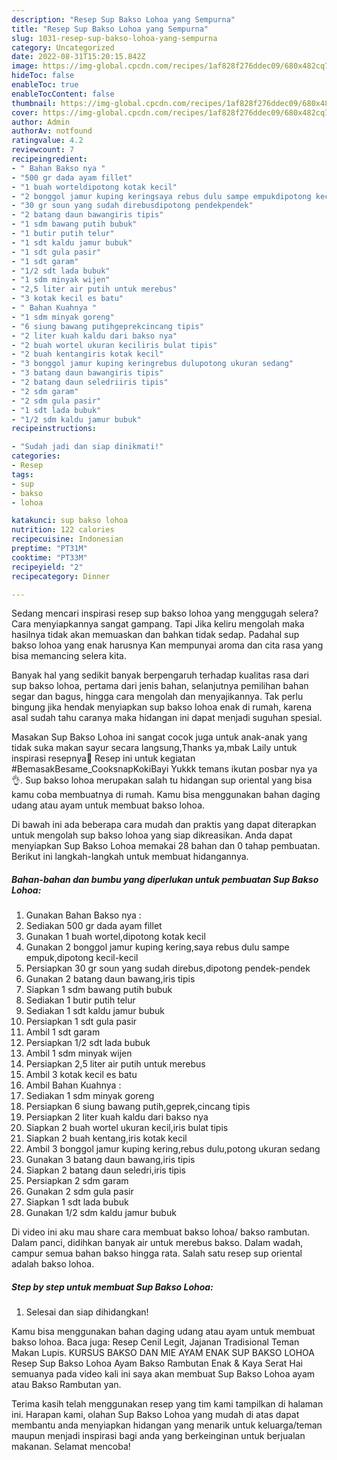 ```yaml
---
description: "Resep Sup Bakso Lohoa yang Sempurna"
title: "Resep Sup Bakso Lohoa yang Sempurna"
slug: 1031-resep-sup-bakso-lohoa-yang-sempurna
category: Uncategorized
date: 2022-08-31T15:20:15.842Z
image: https://img-global.cpcdn.com/recipes/1af828f276ddec09/680x482cq70/sup-bakso-lohoa-foto-resep-utama.jpg
hideToc: false
enableToc: true
enableTocContent: false
thumbnail: https://img-global.cpcdn.com/recipes/1af828f276ddec09/680x482cq70/sup-bakso-lohoa-foto-resep-utama.jpg
cover: https://img-global.cpcdn.com/recipes/1af828f276ddec09/680x482cq70/sup-bakso-lohoa-foto-resep-utama.jpg
author: Admin
authorAv: notfound
ratingvalue: 4.2
reviewcount: 7
recipeingredient:
- " Bahan Bakso nya "
- "500 gr dada ayam fillet"
- "1 buah worteldipotong kotak kecil"
- "2 bonggol jamur kuping keringsaya rebus dulu sampe empukdipotong kecilkecil"
- "30 gr soun yang sudah direbusdipotong pendekpendek"
- "2 batang daun bawangiris tipis"
- "1 sdm bawang putih bubuk"
- "1 butir putih telur"
- "1 sdt kaldu jamur bubuk"
- "1 sdt gula pasir"
- "1 sdt garam"
- "1/2 sdt lada bubuk"
- "1 sdm minyak wijen"
- "2,5 liter air putih untuk merebus"
- "3 kotak kecil es batu"
- " Bahan Kuahnya "
- "1 sdm minyak goreng"
- "6 siung bawang putihgeprekcincang tipis"
- "2 liter kuah kaldu dari bakso nya"
- "2 buah wortel ukuran keciliris bulat tipis"
- "2 buah kentangiris kotak kecil"
- "3 bonggol jamur kuping keringrebus dulupotong ukuran sedang"
- "3 batang daun bawangiris tipis"
- "2 batang daun seledriiris tipis"
- "2 sdm garam"
- "2 sdm gula pasir"
- "1 sdt lada bubuk"
- "1/2 sdm kaldu jamur bubuk"
recipeinstructions:

- "Sudah jadi dan siap dinikmati!"
categories:
- Resep
tags:
- sup
- bakso
- lohoa

katakunci: sup bakso lohoa 
nutrition: 122 calories
recipecuisine: Indonesian
preptime: "PT31M"
cooktime: "PT33M"
recipeyield: "2"
recipecategory: Dinner

---
```



Sedang mencari inspirasi resep sup bakso lohoa yang menggugah selera? Cara menyiapkannya sangat gampang. Tapi Jika keliru mengolah maka hasilnya tidak akan memuaskan dan bahkan tidak sedap. Padahal sup bakso lohoa yang enak harusnya Kan mempunyai aroma dan cita rasa yang bisa memancing selera kita.


Banyak hal yang sedikit banyak berpengaruh terhadap kualitas rasa dari sup bakso lohoa, pertama dari jenis bahan, selanjutnya pemilihan bahan segar dan bagus, hingga cara mengolah dan menyajikannya. Tak perlu bingung jika hendak menyiapkan sup bakso lohoa enak di rumah, karena asal sudah tahu caranya maka hidangan ini dapat menjadi suguhan spesial.

Masakan Sup Bakso Lohoa ini sangat cocok juga untuk anak-anak yang tidak suka makan sayur secara langsung,Thanks ya,mbak Laily untuk inspirasi resepnya🙏 Resep ini untuk kegiatan #BemasakBesame_CooksnapKokiBayi Yukkk temans ikutan posbar nya ya👌. Sup bakso lohoa merupakan salah tu hidangan sup oriental yang bisa kamu coba membuatnya di rumah. Kamu bisa menggunakan bahan daging udang atau ayam untuk membuat bakso lohoa.


Di bawah ini ada beberapa cara mudah dan praktis yang dapat diterapkan untuk mengolah sup bakso lohoa yang siap dikreasikan. Anda dapat menyiapkan Sup Bakso Lohoa memakai 28 bahan dan 0 tahap pembuatan. Berikut ini langkah-langkah untuk membuat hidangannya.

<!--inarticleads1-->

##### Bahan-bahan dan bumbu yang diperlukan untuk pembuatan Sup Bakso Lohoa:

1. Gunakan  Bahan Bakso nya :
1. Sediakan 500 gr dada ayam fillet
1. Gunakan 1 buah wortel,dipotong kotak kecil
1. Gunakan 2 bonggol jamur kuping kering,saya rebus dulu sampe empuk,dipotong kecil-kecil
1. Persiapkan 30 gr soun yang sudah direbus,dipotong pendek-pendek
1. Gunakan 2 batang daun bawang,iris tipis
1. Siapkan 1 sdm bawang putih bubuk
1. Sediakan 1 butir putih telur
1. Sediakan 1 sdt kaldu jamur bubuk
1. Persiapkan 1 sdt gula pasir
1. Ambil 1 sdt garam
1. Persiapkan 1/2 sdt lada bubuk
1. Ambil 1 sdm minyak wijen
1. Persiapkan 2,5 liter air putih untuk merebus
1. Ambil 3 kotak kecil es batu
1. Ambil  Bahan Kuahnya :
1. Sediakan 1 sdm minyak goreng
1. Persiapkan 6 siung bawang putih,geprek,cincang tipis
1. Persiapkan 2 liter kuah kaldu dari bakso nya
1. Siapkan 2 buah wortel ukuran kecil,iris bulat tipis
1. Siapkan 2 buah kentang,iris kotak kecil
1. Ambil 3 bonggol jamur kuping kering,rebus dulu,potong ukuran sedang
1. Gunakan 3 batang daun bawang,iris tipis
1. Siapkan 2 batang daun seledri,iris tipis
1. Persiapkan 2 sdm garam
1. Gunakan 2 sdm gula pasir
1. Siapkan 1 sdt lada bubuk
1. Gunakan 1/2 sdm kaldu jamur bubuk


Di video ini aku mau share cara membuat bakso lohoa/ bakso rambutan. Dalam panci, didihkan banyak air untuk merebus bakso. Dalam wadah, campur semua bahan bakso hingga rata. Salah satu resep sup oriental adalah bakso lohoa. 

<!--inarticleads2-->

##### Step by step untuk membuat Sup Bakso Lohoa:


1. Selesai dan siap dihidangkan!

Kamu bisa menggunakan bahan daging udang atau ayam untuk membuat bakso lohoa. Baca juga: Resep Cenil Legit, Jajanan Tradisional Teman Makan Lupis. KURSUS BAKSO DAN MIE AYAM ENAK SUP BAKSO LOHOA Resep Sup Bakso Lohoa Ayam Bakso Rambutan Enak &amp; Kaya Serat Hai semuanya pada video kali ini saya akan membuat Sup Bakso Lohoa ayam atau Bakso Rambutan yan. 

Terima kasih telah menggunakan resep yang tim kami tampilkan di halaman ini. Harapan kami, olahan Sup Bakso Lohoa yang mudah di atas dapat membantu anda menyiapkan hidangan yang menarik untuk keluarga/teman maupun menjadi inspirasi bagi anda yang berkeinginan untuk berjualan makanan. Selamat mencoba!
